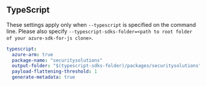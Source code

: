 ## TypeScript

These settings apply only when `--typescript` is specified on the command line.
Please also specify `--typescript-sdks-folder=<path to root folder of your azure-sdk-for-js clone>`.

```yaml $(typescript)
typescript:
  azure-arm: true
  package-name: "securitysolutions"
  output-folder: "$(typescript-sdks-folder)/packages/securitysolutions"
  payload-flattening-threshold: 1
  generate-metadata: true
```
